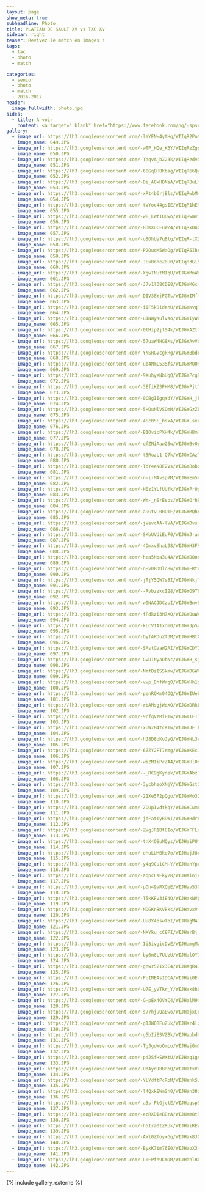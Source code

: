 ```yaml
---
layout: page
show_meta: true
subheadline: Photo
title: PLATEAU DE SAULT XV vs TAC XV
sidebar: right
teaser: Revivez le match en images !
tags:
  - tac
  - photo
  - match

categories:
  - senior
  - photo
  - match
  - 2016-2017
header:
  image_fullwidth: photo.jpg
sides:
  - title: À voir
    content: <a target="_blank" href="https://www.facebook.com/pg/uspsrugby/photos/?tab=album&album_id=1713914315301227">Photos du Plateau de Sault</a>
gallery:
  - image_url: https://lh3.googleusercontent.com/-laYEN-4ytHg/WIIqR2Pot9I/AAAAAAAAUhc/GsgZEcKrVyAk0X_GJF-GjYEGiURAuRzAwCHM
    image_name: 049.JPG
  - image_url: https://lh3.googleusercontent.com/-wTP_HQe_K3Y/WIIqRzZgpEI/AAAAAAAAUhc/KymJuMYrf3MZAyAMUPvXzab-GIYPYtttgCHM
    image_name: 050.JPG
  - image_url: https://lh3.googleusercontent.com/-TaqvA_bZ23k/WIIqRzdvXGI/AAAAAAAAUhc/p6pTbyJY0dk5XMLONsqFMF7gU0_iXSD9ACHM
    image_name: 051.JPG
  - image_url: https://lh3.googleusercontent.com/-68GqBHBKbag/WIIqR66QyFI/AAAAAAAAUhc/Ag1AKlHyylY-zb6X5KW78a8mPQH1msqWQCHM
    image_name: 052.JPG
  - image_url: https://lh3.googleusercontent.com/-Di_A0xHBNsA/WIIqR8uLf4I/AAAAAAAAUhc/YQL0-bExkYM-dQmycOKlyxhujfRvn0AaACHM
    image_name: 053.JPG
  - image_url: https://lh3.googleusercontent.com/-xRt4b6rjBls/WIIqRwbM4hI/AAAAAAAAUhc/89HZwCg2VecF2BePonfl1Q6hVwLTv2osgCHM
    image_name: 054.JPG
  - image_url: https://lh3.googleusercontent.com/-tVYoc44gsIE/WIIqR1hEMVI/AAAAAAAAUhc/udGSDu0V-rsWAbKtoehl4xr8rkHcZ9a3wCHM
    image_name: 055.JPG
  - image_url: https://lh3.googleusercontent.com/-w8_LWtIQOwo/WIIqRwWv_kI/AAAAAAAAUhc/UBS2rI3yHMg8GLtkYEf_O_ZjNa6BgMnfACHM
    image_name: 056.JPG
  - image_url: https://lh3.googleusercontent.com/-83KXuCFuWZ4/WIIqRxOnzKI/AAAAAAAAUhc/jMRlu6o6FCc3DIkSfUQ2NueA9T5v4ZGvgCHM
    image_name: 057.JPG
  - image_url: https://lh3.googleusercontent.com/-oSOhUy7q8lg/WIIqR-tX3BI/AAAAAAAAUhc/Tb8ACYVf6-g0PKTgH5GfSg4hBKw8H2IugCHM
    image_name: 058.JPG
  - image_url: https://lh3.googleusercontent.com/-P2OucM5WaOg/WIIqR5IhsmI/AAAAAAAAUhc/HZJZjRFuJ1o6hTZCIIyC4ATiMKbPW_duACHM
    image_name: 059.JPG
  - image_url: https://lh3.googleusercontent.com/-JEkBoneZ8U0/WIIqR3Gi5XI/AAAAAAAAUhc/e995BawBecIS3ZXh1tm71G1JJT33kRqCwCHM
    image_name: 060.JPG
  - image_url: https://lh3.googleusercontent.com/-XgwTNutMIqU/WIJGYMnWabI/AAAAAAAAUk0/xa_ojazKqroZLXyy4ZIyLshjpLUAMwsPgCHM
    image_name: 061.JPG
  - image_url: https://lh3.googleusercontent.com/-J7v1lO8CDE8/WIJGYK6c-tI/AAAAAAAAUk0/QhrKu_FRRYkmCAPX7e0nAY9YgqXNoaW6gCHM
    image_name: 062.JPG
  - image_url: https://lh3.googleusercontent.com/-DIV38YjPGTs/WIJGYIMft3I/AAAAAAAAUk0/iyvXQIHZVaMnJ96QlooRJCOuTkJgm5TMACHM
    image_name: 063.JPG
  - image_url: https://lh3.googleusercontent.com/-iIF5k8idehU/WIJGYKvqToI/AAAAAAAAUk0/FFgYLTb4MtoZ7ZRrKZTAXKKr0mLq8VnMwCHM
    image_name: 064.JPG
  - image_url: https://lh3.googleusercontent.com/-u1NWyKulvao/WIJGYIyW6UI/AAAAAAAAUk0/J5LpZQQTKjExz3u6f8fewXjnp_FouH1JACHM
    image_name: 065.JPG
  - image_url: https://lh3.googleusercontent.com/-0tHip2jfS4k/WIJGYAZtmMI/AAAAAAAAUk0/mYdwjBCZAnMgCNoTItWJoK0iuCbfGRZIQCHM
    image_name: 066.JPG
  - image_url: https://lh3.googleusercontent.com/-57uaW4HG8Ks/WIJGYAvVq7I/AAAAAAAAUk0/dRNTGNlB6hYxovv4oR96PQMK5Y4-SyhfACHM
    image_name: 067.JPG
  - image_url: https://lh3.googleusercontent.com/-YNSHGVcgkRg/WIJGYBbdxgI/AAAAAAAAUk0/hnVPW6T8DbIWWosUsMZH01scuVGD0WkhACHM
    image_name: 068.JPG
  - image_url: https://lh3.googleusercontent.com/-ub4NmL535fs/WIJGYMO0K-I/AAAAAAAAUk0/dBvswUZqDzossIJi76xf2osOXzm3pLxTwCHM
    image_name: 069.JPG
  - image_url: https://lh3.googleusercontent.com/-9XuhyeNbUgQ/WIJGYPcgRvI/AAAAAAAAUk0/58afaY84ZmQAOOpBhDulho1F0taiUsveACHM
    image_name: 072.JPG
  - image_url: https://lh3.googleusercontent.com/-3EfiKZ3PHM8/WIJGYPjt7rI/AAAAAAAAUk0/KA6APixrF2wpCxrqv-z8gzCbwKkVir2XgCHM
    image_name: 073.JPG
  - image_url: https://lh3.googleusercontent.com/-0CBgIIgqYdY/WIJGYH_jFQI/AAAAAAAAUk0/9MH2fKRhzSIdsT9DVWkshEdHWmPvVr8HQCHM
    image_name: 074.JPG
  - image_url: https://lh3.googleusercontent.com/-5HOuNlVSQmM/WIJGYGzZb4I/AAAAAAAAUk0/520uZb5xEbQWSyfC1JOeaC-e4PaqwPK8wCHM
    image_name: 075.JPG
  - image_url: https://lh3.googleusercontent.com/-4Sc0SF_bsxA/WIJGYLsxu0I/AAAAAAAAUk0/JFfizP_fzLkGeUtXO80oSMLXzWVyfRAigCHM
    image_name: 076.JPG
  - image_url: https://lh3.googleusercontent.com/-B1OvicPXH4k/WIJGYHBmlQI/AAAAAAAAUk0/D-Bb2gCKHB4hxIjuoW6tOs-T0CrkSMGSACHM
    image_name: 077.JPG
  - image_url: https://lh3.googleusercontent.com/-qfZNiAaw25w/WIJGYBv0pYI/AAAAAAAAUk0/_Lvsl-2y06oqVQ2QLq9J33BfuRi7YftKACHM
    image_name: 078.JPG
  - image_url: https://lh3.googleusercontent.com/-t5RuzL1-Q7k/WIJGYCAzTQI/AAAAAAAAUk0/8emGXUyxapgsY9cBrMJvgrPo28fKnLrKgCHM
    image_name: 080.JPG
  - image_url: https://lh3.googleusercontent.com/-ToY4eN8F2Vs/WIJGYBobqGI/AAAAAAAAUk0/nl3MFLXmg2MVv_fzepW_QQkO_Q_T7yEagCHM
    image_name: 081.JPG
  - image_url: https://lh3.googleusercontent.com/-n-i-MAvsp7M/WIJGYEm5nrI/AAAAAAAAUk0/oYwXP-T82Y8GnNxp26iLuE6hUe5bNdoZQCHM
    image_name: 082.JPG
  - image_url: https://lh3.googleusercontent.com/-H0z1YLfUUfk/WIJGYPr0gnI/AAAAAAAAUk0/EdmsY_gh4J8xx_-iK-xPrXGXgI4Yl_S5QCHM
    image_name: 083.JPG
  - image_url: https://lh3.googleusercontent.com/-Wm-_nSrEsbs/WIJGYOrhROI/AAAAAAAAUk0/C9r-0zoFdesNiYY64zKoYc6sIBMc2u8FgCHM
    image_name: 084.JPG
  - image_url: https://lh3.googleusercontent.com/-a9Gtv-0HQIE/WIJGYMQhEwI/AAAAAAAAUk0/LWT8ktiQ5R4ftNyuaZZvvgY4runKOHB0wCHM
    image_name: 085.JPG
  - image_url: https://lh3.googleusercontent.com/-jVevcAA-lVA/WIJGYDvsluI/AAAAAAAAUk0/-7c84U60Nrcgcp2INp6HcopMbVSA2y5zgCHM
    image_name: 086.JPG
  - image_url: https://lh3.googleusercontent.com/-SKbUVdiEuF0/WIJGYJ-andI/AAAAAAAAUk0/HNrV3g_sr7MzMMRr2EGqw8qllMnteAPzgCHM
    image_name: 087.JPG
  - image_url: https://lh3.googleusercontent.com/-4DmxvShaL98/WIJGYH3FHXI/AAAAAAAAUk0/dVzstRb8mZo7i6KJ53DX3w6kdJFA0RmFgCHM
    image_name: 088.JPG
  - image_url: https://lh3.googleusercontent.com/-hea5Nba3u4A/WIJGYDOonsI/AAAAAAAAUk0/NvbUICrsi9cMBE7GJ_tST9RGHlD8sD7sgCHM
    image_name: 089.JPG
  - image_url: https://lh3.googleusercontent.com/-nHv08DDlc8w/WIJGYERtngI/AAAAAAAAUk0/89V978Zc8nQGegJitKOqMhxtq3xM_qWyACHM
    image_name: 090.JPG
  - image_url: https://lh3.googleusercontent.com/-jTjY5QW7s8I/WIJGYNkjT_I/AAAAAAAAUk0/jejfSBtFXTsKaK8cFYiXz8L3LRlyRBHFACHM
    image_name: 091.JPG
  - image_url: https://lh3.googleusercontent.com/--RvbzzkcI28/WIJGYO9ThBI/AAAAAAAAUk0/E8kEdfSFYvMHWvtMktEUvIvPQwPQUySPQCHM
    image_name: 092.JPG
  - image_url: https://lh3.googleusercontent.com/-w9NACJDCzoI/WIJGYBnvSTI/AAAAAAAAUk0/CvujF6d6WkM8WYWj3aT0SXd3GmLYQqYxgCHM
    image_name: 093.JPG
  - image_url: https://lh3.googleusercontent.com/-fFdkzi3M7XQ/WIJGYOuWXzI/AAAAAAAAUk0/avbpmHw0EQcqQFEyXeJ8QTO0zORBT1HoQCHM
    image_name: 094.JPG
  - image_url: https://lh3.googleusercontent.com/-kLCV1A1xdm0/WIJGYJpSZ_I/AAAAAAAAUk0/bGm7Mh_NZsAOvzIvzEYr6g09mKOEE1-QQCHM
    image_name: 095.JPG
  - image_url: https://lh3.googleusercontent.com/-DyfARDuZf3M/WIJGYHBtXeI/AAAAAAAAUk0/ZMzisab2Hmoxrel8ST4seDTFjErzs8jgQCHM
    image_name: 096.JPG
  - image_url: https://lh3.googleusercontent.com/-SAstGVaW2AI/WIJGYCDYIQI/AAAAAAAAUk0/Y28LGMlJFiI6H3KmzLUxyPbXEmKhNyqGwCHM
    image_name: 097.JPG
  - image_url: https://lh3.googleusercontent.com/-GvU1NyaDbNc/WIJGYB_sjyI/AAAAAAAAUk0/5Wg-hm7Kx8o-LCXcIXVX1so3cOF2WU8FACHM
    image_name: 098.JPG
  - image_url: https://lh3.googleusercontent.com/-NmfDzISSkmw/WIJGYDGWtII/AAAAAAAAUk0/yG2vGDrIsnUHuHONIJfHLf-m4Fv10OWbACHM
    image_name: 099.JPG
  - image_url: https://lh3.googleusercontent.com/-vvp_DhfWrg0/WIJGYHh1gJI/AAAAAAAAUk0/NnwrVlW_DaE6UYBQzJg6TPX_eCVyyM_lQCHM
    image_name: 100.JPG
  - image_url: https://lh3.googleusercontent.com/-penRQKm04OQ/WIJGYIUebyI/AAAAAAAAUk0/X38cdBHr_TkdVruWsVb8ubNYb_BbKxVZgCHM
    image_name: 101.JPG
  - image_url: https://lh3.googleusercontent.com/-rbAMsgjWqXQ/WIJGYDRkF8I/AAAAAAAAUk0/ByPW5wuECA4lT6rWrY5Vwq867pYUG9fhACHM
    image_name: 102.JPG
  - image_url: https://lh3.googleusercontent.com/-9cfqVzRi8Iw/WIJGYIF1ljI/AAAAAAAAUk0/LklgLDIpmfc97vDPENlHwdCZTpG2_o0NQCHM
    image_name: 103.JPG
  - image_url: https://lh3.googleusercontent.com/-xUW2H4tcKIw/WIJGYJF_F5I/AAAAAAAAUk0/xXe_ns-O090yiwjECsUIbqFazDduD57fwCHM
    image_name: 104.JPG
  - image_url: https://lh3.googleusercontent.com/-hJ8D8oKoJyQ/WIJGYNL3enI/AAAAAAAAUk0/pFYGfwU46x0U5LQ59tEC8nGssKK0AYxvACHM
    image_name: 105.JPG
  - image_url: https://lh3.googleusercontent.com/-6ZZY2FT7rmg/WIJGYKEc1CI/AAAAAAAAUk0/2SAMRWNVba0CPbF3OVb27s1R4nWOF4WEQCHM
    image_name: 106.JPG
  - image_url: https://lh3.googleusercontent.com/-wiZMIiPcZA4/WIJGYHl0sjI/AAAAAAAAUk0/PBBsYJz7Vf8xOrAUo_DJSc8DgGuD_ejMACHM
    image_name: 107.JPG
  - image_url: https://lh3.googleusercontent.com/--_RC9gKynek/WIJGYAbz7uI/AAAAAAAAUk0/p0dSMretG7s1WmZpZ9LwhIJtQJLlqs27QCHM
    image_name: 108.JPG
  - image_url: https://lh3.googleusercontent.com/-3ycbhzoXNjY/WIJGYGst3dI/AAAAAAAAUk0/Gv9THqFs8gUaXT4sDMBWVWVKSVb0_Y2JgCHM
    image_name: 109.JPG
  - image_url: https://lh3.googleusercontent.com/-21Xe5P2pQgo/WIJGYMo32yI/AAAAAAAAUk0/KRA_Oh3ajS0ev1bezYoLBMMYfgpqOHODgCHM
    image_name: 110.JPG
  - image_url: https://lh3.googleusercontent.com/-ZQUpIvdtkqY/WIJGYCwmLOI/AAAAAAAAUk0/wnvxqp7tu4IJLaGwG7TGgRwJSD46MW6_QCHM
    image_name: 111.JPG
  - image_url: https://lh3.googleusercontent.com/-jdFatIyRDWI/WIJGYHdrnzI/AAAAAAAAUk0/ejCHz__WDkI7QpdCDQXrTH3A1_j-kpFFACHM
    image_name: 112.JPG
  - image_url: https://lh3.googleusercontent.com/-ZVgJR1Bt8Io/WIJGYFFLqeI/AAAAAAAAUk0/mlu4M1IAwZ4lvyRybQxWN3GO9Ut1OWlCgCHM
    image_name: 113.JPG
  - image_url: https://lh3.googleusercontent.com/-tnX4OSuMQys/WIJHaiPUmZI/AAAAAAAAUms/VnZ69WBA53Ali2kZfHzR58Qyu5GRN1U2wCHM
    image_name: 114.JPG
  - image_url: https://lh3.googleusercontent.com/-dHuLUMBkq7o/WIJHajJ8eHI/AAAAAAAAUms/SWfENZQvEe0ENvlbCHG_fCKbpFJDS83QACHM
    image_name: 115.JPG
  - image_url: https://lh3.googleusercontent.com/-y4q9CuiCM-Y/WIJHahYprbI/AAAAAAAAUms/CBDw0bqvjVEC6ux8J80VevGPcRwwy-m4QCHM
    image_name: 116.JPG
  - image_url: https://lh3.googleusercontent.com/-aqpcLsEky28/WIJHainjVSI/AAAAAAAAUms/kkdN3VgPlEIh0VKTY3qSDTsB4IjA4iUqwCHM
    image_name: 117.JPG
  - image_url: https://lh3.googleusercontent.com/-pDh49vRXQjE/WIJHav53QfI/AAAAAAAAUms/btMQk54zFsA6UR3F0KEzoyLuHku54YBFgCHM
    image_name: 118.JPG
  - image_url: https://lh3.googleusercontent.com/-T5kKFv3iE4Q/WIJHakNVp4I/AAAAAAAAUms/eEDaZebu93oVaTwl-i3QJ3ONQtsRjNiLwCHM
    image_name: 119.JPG
  - image_url: https://lh3.googleusercontent.com/-NDGKnBKVEks/WIJHavxV-0I/AAAAAAAAUms/IQ_Y5bIeEbMytYJ6_kXkyyAkxtD22ZPDACHM
    image_name: 120.JPG
  - image_url: https://lh3.googleusercontent.com/-Uu8Y4bswToI/WIJHagMAIYI/AAAAAAAAUms/Nzq7h2AlM3M4dD6obb55_Wi0ANYqwgKsACHM
    image_name: 121.JPG
  - image_url: https://lh3.googleusercontent.com/-NXYku_cC8PI/WIJHarBj_-I/AAAAAAAAUms/2w3CdLn2AMQVtp1dRWHmLJ1KAHDiWQvLQCHM
    image_name: 122.JPG
  - image_url: https://lh3.googleusercontent.com/-Ii3ivgicDvE/WIJHamgMzPI/AAAAAAAAUms/6oCVG_Ad1dM921TtROEZRe7IJhTW-GgOQCHM
    image_name: 123.JPG
  - image_url: https://lh3.googleusercontent.com/-by6m8L7UUzU/WIJHalOY1UI/AAAAAAAAUms/SXcrJOHyluAy7_C2fsnnZBZy883IEMXxQCHM
    image_name: 124.JPG
  - image_url: https://lh3.googleusercontent.com/-gnwr521x3C4/WIJHaqR43cI/AAAAAAAAUms/_x5YS6igmXcDqc60aGuTFRBqWsjVV-BcwCHM
    image_name: 125.JPG
  - image_url: https://lh3.googleusercontent.com/-PuINEAs1DCA/WIJHai0E-TI/AAAAAAAAUms/pBwXMMCYt6w9PbZdBZqdkODm06WlYM0ZgCHM
    image_name: 126.JPG
  - image_url: https://lh3.googleusercontent.com/-U7E_yVTkr_Y/WIJHak8hCKI/AAAAAAAAUms/ASg0JsL8NPwS0zRAJUC1YG8DwcwRPCy5wCHM
    image_name: 127.JPG
  - image_url: https://lh3.googleusercontent.com/-G-pEx4OVYC4/WIJHalM9X_I/AAAAAAAAUms/uYBNzjmsBycQTXJeSi1rJNTfZRbA8HmuQCHM
    image_name: 128.JPG
  - image_url: https://lh3.googleusercontent.com/-s77hjuQaEwo/WIJHajxCqSI/AAAAAAAAUms/JStb40hC66QL7UDqhVsNVrm0tGDaKb_UgCHM
    image_name: 129.JPG
  - image_url: https://lh3.googleusercontent.com/-g1JW0BEuZuk/WIJHar4lx1I/AAAAAAAAUms/g0jK62WjZE8TJadUJV2DQvNsCL-oocEmACHM
    image_name: 130.JPG
  - image_url: https://lh3.googleusercontent.com/-g5bIiESVZBk/WIJHapbdtRI/AAAAAAAAUms/LKqkwotERN0PHY7h_D-SPkaCLI-nBLQ3QCHM
    image_name: 131.JPG
  - image_url: https://lh3.googleusercontent.com/-TgJgoWoQmLo/WIJHajGmGoI/AAAAAAAAUms/cfPRSE7WbPMLDGd6uePrYTRPo82qn5dKwCHM
    image_name: 132.JPG
  - image_url: https://lh3.googleusercontent.com/-p4JSfHSWXtU/WIJHaq1gsII/AAAAAAAAUms/dqbnDE9MUxQKdUB1ydaAg0wIlGz6To4QgCHM
    image_name: 133.JPG
  - image_url: https://lh3.googleusercontent.com/-UdAydJBBR6Q/WIJHatxVavI/AAAAAAAAUms/4MsbsY5v2ZsAuoxxCUu5Gmb5rMTZhxWLgCHM
    image_name: 134.JPG
  - image_url: https://lh3.googleusercontent.com/-YLYdftPcRoM/WIJHankSwqI/AAAAAAAAUms/MRwQN2Q3UWMjBymPuh7_yU20__JTeD-iwCHM
    image_name: 135.JPG
  - image_url: https://lh3.googleusercontent.com/-l4QxkEWmSh0/WIJHah38grI/AAAAAAAAUms/mltw1j3CjY0wRoTJOn9DiAf5CLiBLqnRQCHM
    image_name: 136.JPG
  - image_url: https://lh3.googleusercontent.com/-a3s-PtGjctE/WIJHaqsp9DI/AAAAAAAAUms/g5t6l3mh6qETuEZwHVTHD974-vPtHwIjQCHM
    image_name: 137.JPG
  - image_url: https://lh3.googleusercontent.com/-ecRXDIeBBrA/WIJHam8tRsI/AAAAAAAAUms/YYmYsoIPC6oQt8v0UptR53sNIz95iYVfQCHM
    image_name: 138.JPG
  - image_url: https://lh3.googleusercontent.com/-h5Ira0tZRUk/WIJHaiREWhI/AAAAAAAAUms/odzUg_mmhdIcJdTk2vB8SASXY-dGwws9gCHM
    image_name: 139.JPG
  - image_url: https://lh3.googleusercontent.com/-AWl0ZfoyxGg/WIJHak8JGdI/AAAAAAAAUms/rdAe4JrUAW8QLxG1mD6HDhGVN0kKsVUEQCHM
    image_name: 140.JPG
  - image_url: https://lh3.googleusercontent.com/-ByxK7im76E0/WIJHaoX3-HI/AAAAAAAAUms/j166Dov3hzYpXpincGD1pSp0_UOVub-3gCHM
    image_name: 141.JPG
  - image_url: https://lh3.googleusercontent.com/-L0EPfh9CmDM/WIJHahlBCTI/AAAAAAAAUms/mVBPpLjCrOEYhikVh2WUZVeo8f3Cxzk9QCHM
    image_name: 142.JPG
---
```

{% include gallery_externe %}

